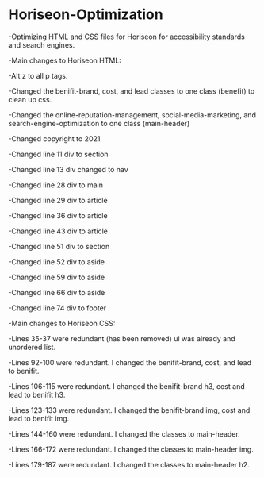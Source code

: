 # Horiseon-Optimization
-Optimizing HTML and CSS files for Horiseon for accessibility standards and search engines.

-Main changes to Horiseon HTML:

-Alt z to all p tags.

-Changed the benifit-brand, cost, and lead classes to one class (benefit) to clean up css.

-Changed the online-reputation-management, social-media-marketing, and search-engine-optimization to one class (main-header)

-Changed copyright to 2021

-Changed line 11 div to section

-Changed line 13 div changed to nav

-Changed line 28 div to main

-Changed line 29 div to article

-Changed line 36 div to article

-Changed line 43 div to article

-Changed line 51 div to section

-Changed line 52 div to aside

-Changed line 59 div to aside

-Changed line 66 div to aside

-Changed line 74 div to footer

-Main changes to Horiseon CSS:

-Lines 35-37 were redundant (has been removed) ul was already and unordered list.

-Lines 92-100 were redundant. I changed the benifit-brand, cost, and lead to benifit.

-Lines 106-115 were redundant. I changed the benifit-brand h3, cost and lead to benifit h3.

-Lines 123-133 were redundant. I changed the benifit-brand img, cost and lead to benifit img.

-Lines 144-160 were redundant. I changed the classes to main-header.

-Lines 166-172 were redundant. I changed the classes to main-header img.

-Lines 179-187 were redundant. I changed the classes to main-header h2.


